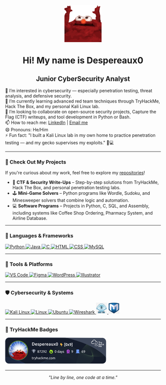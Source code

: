 <p align="center">
  <img src="https://raw.githubusercontent.com/Despereaux0/Despereaux0/main/assets/elmo.svg" alt="Hype GIF" width="120" />
</p>

<h1 align="center">Hi! My name is Despereaux0</h1>
<h2 align="center">Junior CyberSecurity Analyst</h2>

👀 I’m interested in cybersecurity — especially penetration testing, threat analysis, and defensive security.<br>
🌱 I’m currently learning advanced red team techniques through TryHackMe, Hack The Box, and my personal Kali Linux lab.<br>
💞️ I’m looking to collaborate on open-source security projects, Capture the Flag (CTF) writeups, and tool development in Python or Bash.<br>
📫 How to reach me: <a href="https://www.linkedin.com/in/vassant-veloo-gove">LinkedIn</a> | <a href="mailto:vassantgoveveloo@gmail.com">Email me</a><br>
😄 Pronouns: He/Him<br>
⚡ Fun fact: "I built a Kali Linux lab in my own home to practice penetration testing — and my gecko supervises my exploits." 🦎💻

---

### 📂 Check Out My Projects

If you're curious about my work, feel free to explore my [repositories](https://github.com/Despereaux0?tab=repositories)!  

- 🧠 **CTF & Security Write-Ups** – Step-by-step solutions from TryHackMe, Hack The Box, and personal penetration testing labs.  
- 🕹 **Mini-Game Solvers** – Python programs like Wordle, Sudoku, and Minesweeper solvers that combine logic and automation.  
- 💻 **Software Programs** – Projects in Python, C, SQL, and Assembly, including systems like Coffee Shop Ordering, Pharmacy System, and Airline Database.  

---

### 🧠 Languages & Frameworks  
<p align="left">
  <a href="https://www.python.org/" target="_blank" rel="noreferrer">
    <img src="https://raw.githubusercontent.com/danielcranney/readme-generator/main/public/icons/skills/python-colored.svg" alt="Python" title="Python" width="36" height="36" />
  </a>
  <a href="https://www.oracle.com/java/" target="_blank" rel="noreferrer">
    <img src="https://raw.githubusercontent.com/danielcranney/readme-generator/main/public/icons/skills/java-colored.svg" alt="Java" title="Java" width="36" height="36" />
  </a>
  <a href="https://docs.microsoft.com/en-us/cpp/" target="_blank" rel="noreferrer">
    <img src="https://raw.githubusercontent.com/danielcranney/readme-generator/main/public/icons/skills/c-colored.svg" alt="C" title="C" width="36" height="36" />
  </a>
  <a href="https://developer.mozilla.org/en-US/docs/Web/HTML" target="_blank" rel="noreferrer">
    <img src="https://raw.githubusercontent.com/danielcranney/readme-generator/main/public/icons/skills/html5-colored.svg" alt="HTML" title="HTML" width="36" height="36" />
  </a>
  <a href="https://www.w3.org/TR/CSS/" target="_blank" rel="noreferrer">
    <img src="https://raw.githubusercontent.com/danielcranney/readme-generator/main/public/icons/skills/css3-colored.svg" alt="CSS" title="CSS" width="36" height="36" />
  </a>
  <a href="https://www.mysql.com/" target="_blank" rel="noreferrer">
    <img src="https://raw.githubusercontent.com/danielcranney/readme-generator/main/public/icons/skills/mysql-colored.svg" alt="MySQL" title="MySQL" width="36" height="36" />
  </a>
</p>

---

### 🧰 Tools & Platforms  
<p align="left">
  <a href="https://code.visualstudio.com/" target="_blank" rel="noreferrer">
    <img src="https://raw.githubusercontent.com/danielcranney/readme-generator/main/public/icons/skills/visualstudiocode-colored.svg" alt="VS Code" title="VS Code" width="36" height="36" />
  </a>
  <a href="https://www.figma.com/" target="_blank" rel="noreferrer">
    <img src="https://raw.githubusercontent.com/danielcranney/readme-generator/main/public/icons/skills/figma-colored.svg" alt="Figma" title="Figma" width="36" height="36" />
  </a>
  <a href="https://wordpress.com" target="_blank" rel="noreferrer">
    <img src="https://raw.githubusercontent.com/danielcranney/readme-generator/main/public/icons/skills/wordpress-colored.svg" alt="WordPress" title="WordPress" width="36" height="36" />
  </a>
  <a href="https://www.adobe.com/uk/products/illustrator.html" target="_blank" rel="noreferrer">
    <img src="https://raw.githubusercontent.com/danielcranney/readme-generator/main/public/icons/skills/illustrator-colored-dark.svg" alt="Illustrator" title="Illustrator" width="36" height="36" />
  </a>
</p>

---

### 🛡️ Cybersecurity & Systems  
<p align="left">
  <a href="https://www.kali.org/" target="_blank" rel="noreferrer">
    <img src="https://upload.wikimedia.org/wikipedia/commons/2/2b/Kali-dragon-icon.svg" alt="Kali Linux" title="Kali Linux" width="36" height="36" />
  </a>
  <a href="https://www.linux.org" target="_blank" rel="noreferrer">
    <img src="https://raw.githubusercontent.com/danielcranney/readme-generator/main/public/icons/skills/linux-colored.svg" alt="Linux" title="Linux" width="36" height="36" />
  </a>
  <a href="https://ubuntu.com/" target="_blank" rel="noreferrer">
    <img src="https://raw.githubusercontent.com/danielcranney/readme-generator/main/public/icons/skills/ubuntu-colored.svg" alt="Ubuntu" title="Ubuntu" width="36" height="36" />
  </a>
  <a href="https://www.wireshark.org/" target="_blank" rel="noreferrer">
    <img src="https://upload.wikimedia.org/wikipedia/commons/d/df/Wireshark_icon.svg" alt="Wireshark" title="Wireshark" width="36" height="36" />
  </a>
  <a href="https://nmap.org/" target="_blank" rel="noreferrer">
    <img src="https://raw.githubusercontent.com/Despereaux0/Despereaux0/main/assets/nmap-logo.png" title="Nmap" width="36" height="36" />
  </a>
  <a href="https://www.metasploit.com/" target="_blank" rel="noreferrer">
    <img src="https://raw.githubusercontent.com/Despereaux0/Despereaux0/main/assets/avcrc87jr.png" alt="Metasploit" title="Metasploit" width="36" height="36" />
  </a>
</p>

---

### 🏅 TryHackMe Badges

[![TryHackMe Badges](assets/Despereaux0.png)](https://tryhackme.com/p/Despereaux0)

---

<p align="center">
  <em>"Line by line, one code at a time."</em>
</p>

